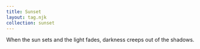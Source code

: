 ```yaml
---
title: Sunset
layout: tag.njk
collection: sunset
---
```


When the sun sets and the light fades, darkness creeps out of the shadows.
